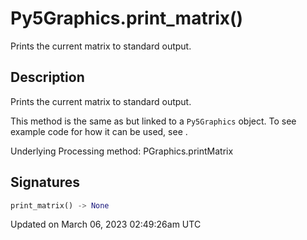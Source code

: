 # Py5Graphics.print_matrix()

Prints the current matrix to standard output.

## Description

Prints the current matrix to standard output.

This method is the same as [](sketch_print_matrix) but linked to a `Py5Graphics` object. To see example code for how it can be used, see [](sketch_print_matrix).

Underlying Processing method: PGraphics.printMatrix

## Signatures

```python
print_matrix() -> None
```

Updated on March 06, 2023 02:49:26am UTC
